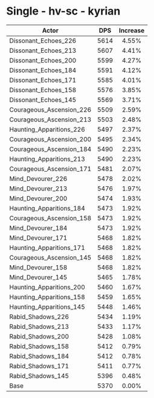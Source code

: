 # Single - hv-sc - kyrian
| Actor | DPS | Increase |
|---|:---:|:---:|
|Dissonant_Echoes_226|5614|4.55%|
|Dissonant_Echoes_213|5607|4.41%|
|Dissonant_Echoes_200|5599|4.27%|
|Dissonant_Echoes_184|5591|4.12%|
|Dissonant_Echoes_171|5585|4.01%|
|Dissonant_Echoes_158|5576|3.85%|
|Dissonant_Echoes_145|5569|3.71%|
|Courageous_Ascension_226|5509|2.59%|
|Courageous_Ascension_213|5503|2.48%|
|Haunting_Apparitions_226|5497|2.37%|
|Courageous_Ascension_200|5495|2.34%|
|Courageous_Ascension_184|5490|2.23%|
|Haunting_Apparitions_213|5490|2.23%|
|Courageous_Ascension_171|5481|2.07%|
|Mind_Devourer_226|5478|2.02%|
|Mind_Devourer_213|5476|1.97%|
|Mind_Devourer_200|5474|1.93%|
|Haunting_Apparitions_184|5473|1.92%|
|Courageous_Ascension_158|5473|1.92%|
|Mind_Devourer_184|5473|1.92%|
|Mind_Devourer_171|5468|1.82%|
|Haunting_Apparitions_171|5468|1.82%|
|Courageous_Ascension_145|5468|1.82%|
|Mind_Devourer_158|5468|1.82%|
|Mind_Devourer_145|5465|1.78%|
|Haunting_Apparitions_200|5460|1.67%|
|Haunting_Apparitions_158|5459|1.65%|
|Haunting_Apparitions_145|5448|1.46%|
|Rabid_Shadows_226|5434|1.19%|
|Rabid_Shadows_213|5433|1.17%|
|Rabid_Shadows_200|5428|1.08%|
|Rabid_Shadows_158|5412|0.79%|
|Rabid_Shadows_184|5412|0.78%|
|Rabid_Shadows_171|5411|0.77%|
|Rabid_Shadows_145|5396|0.48%|
|Base|5370|0.00%|
